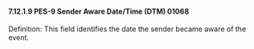 #### 7.12.1.9 PES-9 Sender Aware Date/Time (DTM) 01068

Definition: This field identifies the date the sender became aware of the event.

